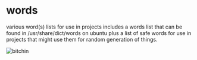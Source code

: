 words
=====

various word(s) lists for use in projects
includes a words list that can be found in /usr/share/dict/words on ubuntu
plus a list of safe words for use in projects that might use them for random generation of things.

![bitchin](http://i.imgur.com/BcHpNyS.jpg)
